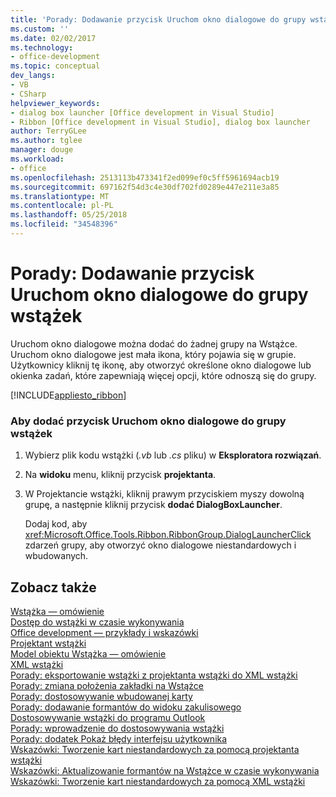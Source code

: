 ```yaml
---
title: 'Porady: Dodawanie przycisk Uruchom okno dialogowe do grupy wstążek'
ms.custom: ''
ms.date: 02/02/2017
ms.technology:
- office-development
ms.topic: conceptual
dev_langs:
- VB
- CSharp
helpviewer_keywords:
- dialog box launcher [Office development in Visual Studio]
- Ribbon [Office development in Visual Studio], dialog box launcher
author: TerryGLee
ms.author: tglee
manager: douge
ms.workload:
- office
ms.openlocfilehash: 2513113b473341f2ed099ef0c5ff5961694acb19
ms.sourcegitcommit: 697162f54d3c4e30df702fd0289e447e211e3a85
ms.translationtype: MT
ms.contentlocale: pl-PL
ms.lasthandoff: 05/25/2018
ms.locfileid: "34548396"
---
```

# <a name="how-to-add-a-dialog-box-launcher-to-a-ribbon-group"></a>Porady: Dodawanie przycisk Uruchom okno dialogowe do grupy wstążek
  Uruchom okno dialogowe można dodać do żadnej grupy na Wstążce. Uruchom okno dialogowe jest mała ikona, który pojawia się w grupie. Użytkownicy kliknij tę ikonę, aby otworzyć określone okno dialogowe lub okienka zadań, które zapewniają więcej opcji, które odnoszą się do grupy.  
  
 [!INCLUDE[appliesto_ribbon](../vsto/includes/appliesto-ribbon-md.md)]  
  
### <a name="to-add-a-dialog-box-launcher-to-a-ribbon-group"></a>Aby dodać przycisk Uruchom okno dialogowe do grupy wstążek  
  
1.  Wybierz plik kodu wstążki (*.vb* lub *.cs* pliku) w **Eksploratora rozwiązań**.  
  
2.  Na **widoku** menu, kliknij przycisk **projektanta**.  
  
3.  W Projektancie wstążki, kliknij prawym przyciskiem myszy dowolną grupę, a następnie kliknij przycisk **dodać DialogBoxLauncher**.  
  
     Dodaj kod, aby <xref:Microsoft.Office.Tools.Ribbon.RibbonGroup.DialogLauncherClick> zdarzeń grupy, aby otworzyć okno dialogowe niestandardowych i wbudowanych.  
  
## <a name="see-also"></a>Zobacz także  
 [Wstążka ― omówienie](../vsto/ribbon-overview.md)   
 [Dostęp do wstążki w czasie wykonywania](../vsto/accessing-the-ribbon-at-run-time.md)   
 [Office development ― przykłady i wskazówki](../vsto/office-development-samples-and-walkthroughs.md)   
 [Projektant wstążki](../vsto/ribbon-designer.md)   
 [Model obiektu Wstążka ― omówienie](../vsto/ribbon-object-model-overview.md)   
 [XML wstążki](../vsto/ribbon-xml.md)   
 [Porady: eksportowanie wstążki z projektanta wstążki do XML wstążki](../vsto/how-to-export-a-ribbon-from-the-ribbon-designer-to-ribbon-xml.md)   
 [Porady: zmiana położenia zakładki na Wstążce](../vsto/how-to-change-the-position-of-a-tab-on-the-ribbon.md)   
 [Porady: dostosowywanie wbudowanej karty](../vsto/how-to-customize-a-built-in-tab.md)   
 [Porady: dodawanie formantów do widoku zakulisowego](../vsto/how-to-add-controls-to-the-backstage-view.md)   
 [Dostosowywanie wstążki do programu Outlook](../vsto/customizing-a-ribbon-for-outlook.md)   
 [Porady: wprowadzenie do dostosowywania wstążki](../vsto/how-to-get-started-customizing-the-ribbon.md)   
 [Porady: dodatek Pokaż błędy interfejsu użytkownika](../vsto/how-to-show-add-in-user-interface-errors.md)   
 [Wskazówki: Tworzenie kart niestandardowych za pomocą projektanta wstążki](../vsto/walkthrough-creating-a-custom-tab-by-using-the-ribbon-designer.md)   
 [Wskazówki: Aktualizowanie formantów na Wstążce w czasie wykonywania](../vsto/walkthrough-updating-the-controls-on-a-ribbon-at-run-time.md)   
 [Wskazówki: Tworzenie kart niestandardowych za pomocą XML wstążki](../vsto/walkthrough-creating-a-custom-tab-by-using-ribbon-xml.md)  
  
  